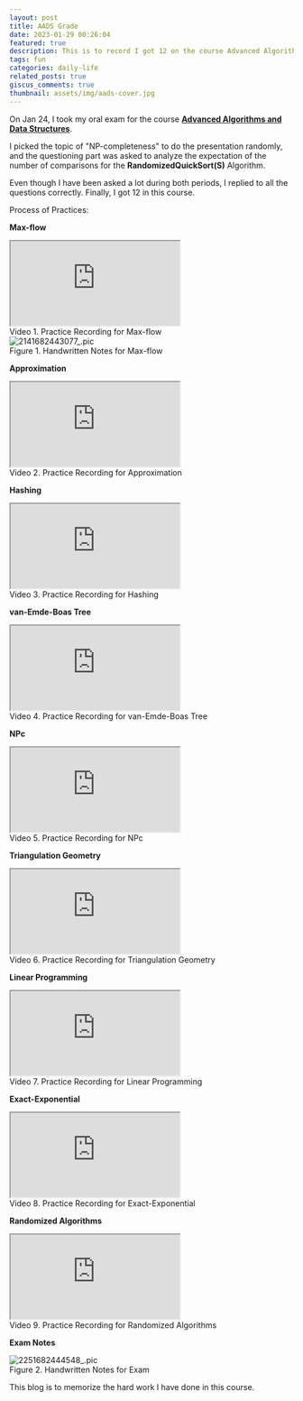 ```yaml
---
layout: post
title: AADS Grade
date: 2023-01-29 00:26:04
featured: true
description: This is to record I got 12 on the course Advanced Algorithms and Data Structures.
tags: fun
categories: daily-life
related_posts: true
giscus_comments: true
thumbnail: assets/img/aads-cover.jpg
---
```


On Jan 24, I took my oral exam for the course <u><b>Advanced Algorithms and Data Structures</b></u>.

I picked the topic of "NP-completeness" to do the presentation randomly, and the questioning part was asked to analyze the expectation of the number of comparisons for the <b>RandomizedQuickSort(S)</b> Algorithm.

Even though I have been asked a lot during both periods, I replied to all the questions correctly. Finally, I got 12 in this course.

Process of Practices:

**Max-flow**

<div class="card hoverable">
  <div class="embed-responsive embed-responsive-16by9">
    <iframe class="embed-responsive-item rounded z-depth-1" src="https://www.youtube.com/embed/pbIiHSbWHv4" title="YouTube video player" allow="accelerometer; autoplay; clipboard-write; encrypted-media; gyroscope; picture-in-picture" allowfullscreen></iframe>
  </div>
</div>
<div class="caption">
  Video 1. Practice Recording for Max-flow
</div>
<div class="row mt-3">
    <div class="col-sm mt-3 mt-md-0">
        <img src="https://i.imgur.com/KI06FM6.jpeg" alt="2141682443077_.pic" class="img-fluid rounded z-depth-1" data-zoomable />
    </div>
</div>
<div class="caption">
  Figure 1. Handwritten Notes for Max-flow
</div>

**Approximation**

<div class="card hoverable">
  <div class="embed-responsive embed-responsive-16by9">
    <iframe class="embed-responsive-item rounded z-depth-1" src="https://www.youtube.com/embed/ZuVpQUIyfXc" title="YouTube video player" allow="accelerometer; autoplay; clipboard-write; encrypted-media; gyroscope; picture-in-picture" allowfullscreen></iframe>
  </div>
</div>
<div class="caption">
  Video 2. Practice Recording for Approximation
</div>

**Hashing**

<div class="card hoverable">
  <div class="embed-responsive embed-responsive-16by9">
    <iframe class="embed-responsive-item rounded z-depth-1" src="https://www.youtube.com/embed/BS_uMMKcnZ4" title="YouTube video player" allow="accelerometer; autoplay; clipboard-write; encrypted-media; gyroscope; picture-in-picture" allowfullscreen></iframe>
  </div>
</div>
<div class="caption">
  Video 3. Practice Recording for Hashing
</div>

**van-Emde-Boas Tree**

<div class="card hoverable">
  <div class="embed-responsive embed-responsive-16by9">
      <iframe class="embed-responsive-item rounded z-depth-1" src="https://www.youtube.com/embed/oKwI2TCjybY" title="YouTube video player" allow="accelerometer; autoplay; clipboard-write; encrypted-media; gyroscope; picture-in-picture" allowfullscreen></iframe>
  </div>
</div>
<div class="caption">
  Video 4. Practice Recording for van-Emde-Boas Tree
</div>

**NPc**

<div class="card hoverable">
  <div class="embed-responsive embed-responsive-16by9">
    <iframe class="embed-responsive-item" src="https://www.youtube.com/embed/Tb8amiGQvzQ" title="YouTube video player" allow="accelerometer; autoplay; clipboard-write; encrypted-media; gyroscope; picture-in-picture" allowfullscreen></iframe>
  </div>
</div>
<div class="caption">
    Video 5. Practice Recording for NPc
</div>

**Triangulation Geometry**

<div class="card hoverable">
  <div class="embed-responsive embed-responsive-16by9">
    <iframe class="embed-responsive-item" src="https://www.youtube.com/embed/QnuJ2frP6YU" title="YouTube video player" allow="accelerometer; autoplay; clipboard-write; encrypted-media; gyroscope; picture-in-picture" allowfullscreen></iframe>
  </div>
</div>
<div class="caption">
    Video 6. Practice Recording for Triangulation Geometry
</div>

**Linear Programming**

<div class="card hoverable">
  <div class="embed-responsive embed-responsive-16by9">
    <iframe class="embed-responsive-item" src="https://www.youtube.com/embed/PmjX1Hv-b_Y" title="YouTube video player" allow="accelerometer; autoplay; clipboard-write; encrypted-media; gyroscope; picture-in-picture" allowfullscreen></iframe>
  </div>
</div>
<div class="caption">
    Video 7. Practice Recording for Linear Programming
</div>

**Exact-Exponential**

<div class="card hoverable">
  <div class="embed-responsive embed-responsive-16by9">
    <iframe class="embed-responsive-item" src="https://www.youtube.com/embed/mywguPOWI98" title="YouTube video player" allow="accelerometer; autoplay; clipboard-write; encrypted-media; gyroscope; picture-in-picture" allowfullscreen></iframe>
  </div>
</div>
<div class="caption">
    Video 8. Practice Recording for Exact-Exponential
</div>

**Randomized Algorithms**

<div class="card hoverable">
  <div class="embed-responsive embed-responsive-16by9">
    <iframe class="embed-responsive-item" src="https://www.youtube.com/embed/Lu-XkyHAaTs" title="YouTube video player" allow="accelerometer; autoplay; clipboard-write; encrypted-media; gyroscope; picture-in-picture" allowfullscreen></iframe>
  </div>
</div>
<div class="caption">
    Video 9. Practice Recording for Randomized Algorithms
</div>

**Exam Notes**

<div class="row mt-3">
    <div class="col-sm mt-3 mt-md-0">
        <img src="https://i.imgur.com/dwoWOxy.jpeg" alt="2251682444548_.pic" class="img-fluid rounded z-depth-1" data-zoomable />
    </div>
</div>
<div class="caption">
  Figure 2. Handwritten Notes for Exam
</div>

This blog is to memorize the hard work I have done in this course.
